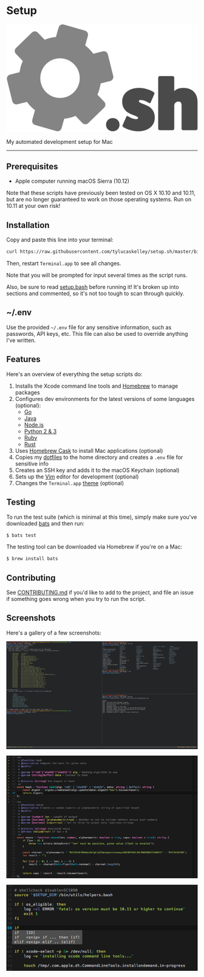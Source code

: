 # Setup

![logo](img/logo.png)

My automated development setup for Mac

---

## Prerequisites

* Apple computer running macOS Sierra (10.12)

Note that these scripts have previously been tested on OS X 10.10 and 10.11, but
are no longer guaranteed to work on those operating systems. Run on 10.11 at your
own risk!

## Installation

Copy and paste this line into your terminal:

```sh
curl https://raw.githubusercontent.com/tylucaskelley/setup.sh/master/bin/setup.bash -o setup.bash && caffeinate -i bash setup.bash
```

Then, restart `Terminal.app` to see all changes.

Note that you will be prompted for input several times as the script runs.

Also, be sure to read [setup.bash](bin/setup.bash) before running it! It's
broken up into sections and commented, so it's not too tough to scan through
quickly.

## ~/.env

Use the provided `~/.env` file for any sensitive information, such as passwords,
API keys, etc. This file can also be used to override anything I've written.

## Features

Here's an overview of everything the setup scripts do:

1. Installs the Xcode command line tools and [Homebrew](bin/scripts/brew.bash)
   to manage packages
2. Configures dev environments for the latest versions of some languages (optional):
    * [Go](bin/scripts/go.bash)
    * [Java](bin/scripts/java.bash)
    * [Node.js](bin/scripts/node.bash)
    * [Python 2 & 3](bin/scripts/python.bash)
    * [Ruby](bin/scripts/ruby.bash)
    * [Rust](bin/scripts/rust.bash)
3. Uses [Homebrew Cask](bin/scripts/brew-cask.bash) to install Mac applications (optional)
4. Copies my [dotfiles](bin/dotfiles) to the home directory and creates a `.env` file for sensitive info
5. Creates an SSH key and adds it to the macOS Keychain (optional)
6. Sets up the [Vim](bin/scripts/vim.bash) editor for development (optional)
7. Changes the `Terminal.app` [theme](bin/scripts/terminal.bash) (optional)

## Testing

To run the test suite (which is minimal at this time), simply make sure you've downloaded
[bats](https://github.com/sstephenson/bats) and then run:

```bash
$ bats test
```

The testing tool can be downloaded via Homebrew if you're on a Mac:

```bash
$ brew install bats
```

## Contributing

See [CONTRIBUTING.md](.github/CONTRIBUTING.md) if you'd like to add to the project,
and file an issue if something goes wrong when you try to run the script.

## Screenshots

Here's a gallery of a few screenshots:

![Terminal](img/screenshots/terminal.png)

![Vim](img/screenshots/vim.png)

![Autocomplete in Vim](img/screenshots/autocomplete.png)
